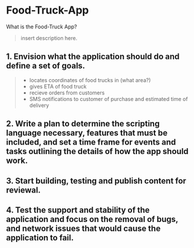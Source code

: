 # Food-Truck-App
What is the Food-Truck App?
> insert description here.

## 1. Envision what the application should do and define a set of goals.

>- locates coordinates of food trucks in (what area?)
>- gives ETA of food truck
>- recieve orders from customers
>- SMS notifications to customer of purchase and estimated time of delivery

## 2. Write a plan to determine the scripting language necessary, features that must be included, and set a time frame for events and tasks outlining the details of how the app should work.

## 3. Start building, testing and publish content for reviewal.

## 4. Test the support and stability of the application and focus on the removal of bugs, and network issues that would cause the application to fail.

